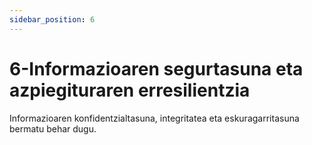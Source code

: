```yaml
---
sidebar_position: 6
---
```


# 6-Informazioaren segurtasuna eta azpiegituraren erresilientzia

Informazioaren konfidentzialtasuna, integritatea eta eskuragarritasuna bermatu behar dugu.